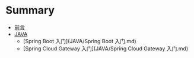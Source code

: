 # Summary

* [前言](README.md)
* [JAVA](JAVA/README.md)
    * [Spring Boot 入门](JAVA/Spring Boot 入门.md)
    * [Spring Cloud Gateway 入门](JAVA/Spring Cloud Gateway 入门.md)

